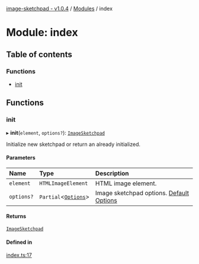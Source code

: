 [image-sketchpad - v1.0.4](../index.md) / [Modules](../modules.md) / index

# Module: index

## Table of contents

### Functions

- [init](index.md#init)

## Functions

### <a id="init" name="init"></a> init

▸ **init**(`element`, `options?`): [`ImageSketchpad`](../classes/ImageSketchpad.ImageSketchpad-1.md)

Initialize new sketchpad or return an already initialized.

#### Parameters

| Name | Type | Description |
| :------ | :------ | :------ |
| `element` | `HTMLImageElement` | HTML image element. |
| `options?` | `Partial`<[`Options`](ImageSketchpad.md#options)\> | Image sketchpad options. [Default Options](ImageSketchpad.md#defaultoptions) |

#### Returns

[`ImageSketchpad`](../classes/ImageSketchpad.ImageSketchpad-1.md)

#### Defined in

[index.ts:17](https://github.com/CSoellinger/image-sketchpad/blob/main/src/index.ts#L17)
